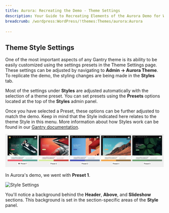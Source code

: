 ```yaml
---
title: Aurora: Recreating the Demo - Theme Settings
description: Your Guide to Recreating Elements of the Aurora Demo for WordPress
breadcrumb: /wordpress:WordPress/!themes:Themes/aurora:Aurora

---
```


Theme Style Settings
-----

One of the most important aspects of any Gantry theme is its ability to be easily customized using the settings presets in the Theme Settings page. These settings can be adjusted by navigating to **Admin -> Aurora Theme**. To replicate the demo, the styling changes are being made in the **Styles** tab.

Most of the settings under **Styles** are adjusted automatically with the selection of a theme preset. You can set presets using the **Presets** options located at the top of the **Styles** admin panel.

Once you have selected a Preset, these options can be further adjusted to match the demo. Keep in mind that the Style indicated here relates to the theme Style in this menu. More information about how Styles work can be found in our [Gantry documentation](http://docs.gantry.org/gantry5/configure/styles).

![Style Settings](assets/style_1.jpeg)

In Aurora's demo, we went with **Preset 1**. 


![Style Settings](assets/style_3.jpeg)

You'll notice a background behind the **Header**, **Above**, and **Slideshow** sections. This background is set in the section-specific areas of the **Style** panel.
